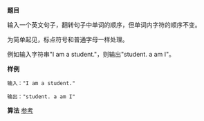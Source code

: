 **题目**

输入一个英文句子，翻转句子中单词的顺序，但单词内字符的顺序不变。

为简单起见，标点符号和普通字母一样处理。

例如输入字符串"I am a student."，则输出"student. a am I"。

**样例**  
```
输入："I am a student."

输出："student. a am I"
```

**算法**
[参考](https://blog.csdn.net/yurenguowang/article/details/80584798)